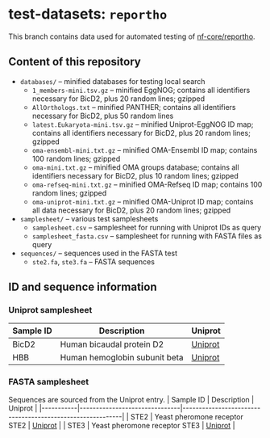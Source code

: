 # test-datasets: `reportho`
This branch contains data used for automated testing of [nf-core/reportho](https://github.com/nf-core/reportho).

## Content of this repository
- `databases/` – minified databases for testing local search
  - `1_members-mini.tsv.gz` – minified EggNOG; contains all identifiers necessary for BicD2, plus 20 random lines; gzipped
  - `AllOrthologs.txt` – minified PANTHER; contains all identifiers necessary for BicD2, plus 50 random lines
  - `latest.Eukaryota-mini.tsv.gz` –  minified Uniprot-EggNOG ID map; contains all identifiers necessary for BicD2, plus 20 random lines; gzipped
  - `oma-ensembl-mini.txt.gz` – minified OMA-Ensembl ID map; contains 100 random lines; gzipped
  - `oma-mini.txt.gz` – minified OMA groups database; contains all identifiers necessary for BicD2, plus 10 random lines; gzipped
  - `oma-refseq-mini.txt.gz` – minified OMA-Refseq ID map; contains 100 random lines; gzipped
  - `oma-uniprot-mini.txt.gz` – minified OMA-Uniprot ID map; contains all data necessary for BicD2, plus 20 random lines; gzipped
- `samplesheet/` – various test samplesheets
  - `samplesheet.csv` – samplesheet for running with Uniprot IDs as query
  - `samplesheet_fasta.csv` – samplesheet for running with FASTA files as query
- `sequences/` – sequences used in the FASTA test
  - `ste2.fa`, `ste3.fa` – FASTA sequences
 
## ID and sequence information
### Uniprot samplesheet
| Sample ID | Description                   | Uniprot                                                   |
|-----------|-------------------------------|-----------------------------------------------------------|
| BicD2     | Human bicaudal protein D2     | [Uniprot](https://www.uniprot.org/uniprotkb/Q8TD16/entry) |
| HBB       | Human hemoglobin subunit beta | [Uniprot](https://www.uniprot.org/uniprotkb/P68871/entry) |
### FASTA samplesheet
Sequences are sourced from the Uniprot entry.
| Sample ID | Description                   | Uniprot                                                   |
|-----------|-------------------------------|-----------------------------------------------------------|
| STE2      | Yeast pheromone receptor STE2 | [Uniprot](https://www.uniprot.org/uniprotkb/D6VTK4/entry) |
| STE3      | Yeast pheromone receptor STE3 | [Uniprot](https://www.uniprot.org/uniprotkb/P06783/entry) |
